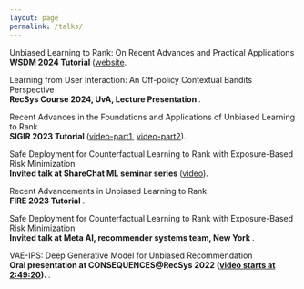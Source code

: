 ```yaml
---
layout: page
permalink: /talks/
---
```


Unbiased Learning to Rank: On Recent Advances and Practical Applications <br>
<b>WSDM 2024 Tutorial </b> ([website]([https://www.youtube.com/watch?v=dwl5oBHsHlk](https://sites.google.com/view/wsdm-2024-tutorial-ultr/)).

Learning from User Interaction: An Off-policy Contextual Bandits Perspective <br>
<b>RecSys Course 2024, UvA, Lecture Presentation </b>.

Recent Advances in the Foundations and Applications of Unbiased Learning to Rank <br>
<b>SIGIR 2023 Tutorial </b> ([video-part1](https://www.youtube.com/watch?v=dwl5oBHsHlk), [video-part2](https://www.youtube.com/watch?v=UOVEWbbP5do)).

Safe Deployment for Counterfactual Learning to Rank with Exposure-Based Risk Minimization <br>
<b>Invited talk at ShareChat ML seminar series </b> ([video](https://www.youtube.com/watch?v=xlsmhOtwFUc)).

Recent Advancements in Unbiased Learning to Rank <br>
<b>FIRE 2023 Tutorial </b>.

Safe Deployment for Counterfactual Learning to Rank with Exposure-Based Risk Minimization <br>
<b>Invited talk at Meta AI, recommender systems team, New York </b>.

VAE-IPS: Deep Generative Model for Unbiased Recommendation <br>
<b>Oral presentation at CONSEQUENCES@RecSys 2022 ([video starts at 2:49:20](https://www.youtube.com/watch?v=N-nn1500Q-g)). </b>.






